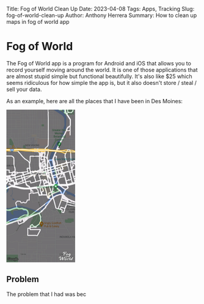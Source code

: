 
Title: Fog of World Clean Up
Date: 2023-04-08
Tags: Apps, Tracking
Slug: fog-of-world-clean-up
Author: Anthony Herrera
Summary: How to clean up maps in fog of world app


# Fog of World

The Fog of World app is a program for Android and iOS that allows you to record yourself
moving around the world. It is one of those applications that are almost stupid simple but
functional beautifully. It's also like $25 which seems ridiculous for how simple the app is,
but it also doesn't store / steal / sell your data.

As an example, here are all the places that I have been in Des Moines: 

<img src="../../images/des_moines_tracks.JPG"  alt="drawing" height="400"/>


## Problem

The problem that I had was bec
